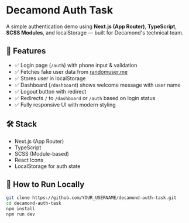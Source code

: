 # Decamond Auth Task

A simple authentication demo using **Next.js (App Router)**, **TypeScript**, **SCSS Modules**, and localStorage — built for Decamond's technical team.

## 🔧 Features

- ✅ Login page (`/auth`) with phone input & validation
- ✅ Fetches fake user data from [randomuser.me](https://randomuser.me)
- ✅ Stores user in localStorage
- ✅ Dashboard (`/dashboard`) shows welcome message with user name
- ✅ Logout button with redirect
- ✅ Redirects `/` to `/dashboard` or `/auth` based on login status
- ✅ Fully responsive UI with modern styling

## 🛠️ Stack

- Next.js (App Router)
- TypeScript
- SCSS (Module-based)
- React Icons
- LocalStorage for auth state

## 🚀 How to Run Locally

```bash
git clone https://github.com/YOUR_USERNAME/decamond-auth-task.git
cd decamond-auth-task
npm install
npm run dev
